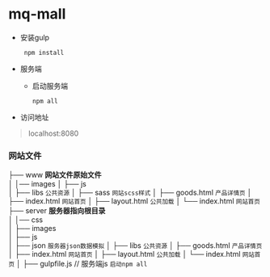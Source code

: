 # mq-mall

* 安装gulp

       npm install
        
* 服务端  

    * 启动服务端  
        
          npm all
            
* 访问地址

> localhost:8080




### 网站文件  
 

├── www  **网站文件原始文件**  
│ │── images 
│ ├── js    
│ ├── libs  `公共资源`
│ ├── sass  `网站scss样式`
│ ├── goods.html  `产品详情页`
│ ├── index.html  `网站首页`
│ ├── layout.html `公共加载`
│ └── index.html  `网站首页`  
├── server **服务器指向根目录**  
│ │── css  
│ ├── images   
│ ├── js  
│ ├── json  `服务器json数据模拟` 
│ ├── libs  `公共资源` 
│ ├── goods.html  `产品详情页`
│ ├── index.html  `网站首页`
│ ├── layout.html `公共加载`
│ └── index.html  `网站首页` 
│ 
├── gulpfile.js // 服务端js `启动npm all`  
